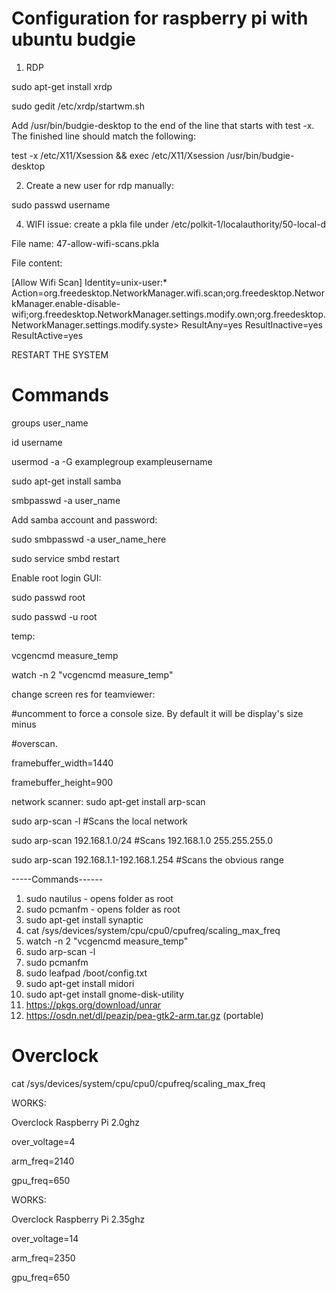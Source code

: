 # Configuration for raspberry pi with ubuntu budgie 
1. RDP

sudo apt-get install xrdp

sudo gedit /etc/xrdp/startwm.sh

Add /usr/bin/budgie-desktop to the end of the line that starts with test -x. The finished line should match the following:

test -x /etc/X11/Xsession && exec /etc/X11/Xsession /usr/bin/budgie-desktop

2. Create a new user for rdp manually:

sudo passwd username

4. WIFI issue: create a pkla file under /etc/polkit-1/localauthority/50-local-d

File name: 47-allow-wifi-scans.pkla

File content:

[Allow Wifi Scan]
Identity=unix-user:*
Action=org.freedesktop.NetworkManager.wifi.scan;org.freedesktop.NetworkManager.enable-disable-wifi;org.freedesktop.NetworkManager.settings.modify.own;org.freedesktop.NetworkManager.settings.modify.syste>
ResultAny=yes
ResultInactive=yes
ResultActive=yes

RESTART THE SYSTEM

# Commands

groups user_name

id username

usermod -a -G examplegroup exampleusername

sudo apt-get install samba

smbpasswd -a user_name

Add samba account and password:

sudo smbpasswd -a user_name_here

sudo service smbd restart

Enable root login GUI:

sudo passwd root

sudo passwd -u root

temp:

vcgencmd measure_temp

watch -n 2 "vcgencmd measure_temp"

change screen res for teamviewer:

#uncomment to force a console size. By default it will be display's size minus

#overscan.

framebuffer_width=1440

framebuffer_height=900

network scanner:
sudo apt-get install arp-scan

sudo arp-scan -l #Scans the local network

sudo arp-scan 192.168.1.0/24 #Scans 192.168.1.0 255.255.255.0

sudo arp-scan 192.168.1.1-192.168.1.254 #Scans the obvious range

-----Commands------

1. sudo nautilus - opens folder as root
2. sudo pcmanfm - opens folder as root
3. sudo apt-get install synaptic
4. cat /sys/devices/system/cpu/cpu0/cpufreq/scaling_max_freq
5. watch -n 2 "vcgencmd measure_temp"
6. sudo arp-scan -l
7. sudo pcmanfm
8. sudo leafpad /boot/config.txt
9. sudo apt-get install midori
10. sudo apt-get install gnome-disk-utility
11. https://pkgs.org/download/unrar
12. https://osdn.net/dl/peazip/pea-gtk2-arm.tar.gz (portable)

# Overclock

cat /sys/devices/system/cpu/cpu0/cpufreq/scaling_max_freq

WORKS:

Overclock Raspberry Pi 2.0ghz

over_voltage=4

arm_freq=2140

gpu_freq=650

WORKS:

Overclock Raspberry Pi 2.35ghz

over_voltage=14

arm_freq=2350

gpu_freq=650
